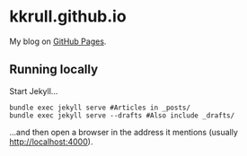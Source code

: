 # kkrull.github.io

My blog on [GitHub Pages][my-blog].


## Running locally

Start Jekyll...

    bundle exec jekyll serve #Articles in _posts/
    bundle exec jekyll serve --drafts #Also include _drafts/

...and then open a browser in the address it mentions (usually [http://localhost:4000][local-address]).


[my-blog]: https://kkrull.github.io
[local-address]: http://localhost:4000
